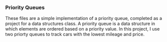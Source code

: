 ### Priority Queues

These files are a simple implementation of a priority queue, completed as a project for a data structures class. A priority queue is a data structure in which elements are ordered based on a priority value. In this project, I use two priorty queues to track cars with the lowest mileage and price. 
